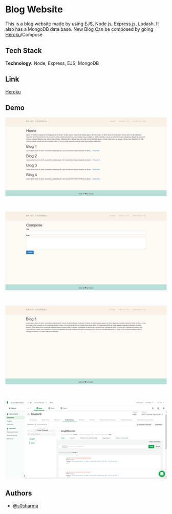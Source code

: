 
# Blog Website

This is a blog website made by using EJS, Node.js, Express.js, Lodash. It also has a MongoDB data base.
New Blog Can be composed by going [Heroku](https://dry-wildwood-13884.herokuapp.com/)/Compose


## Tech Stack

**Technology:** Node, Express, EJS, MongoDB

  
## Link

[Heroku](https://dry-wildwood-13884.herokuapp.com/)

## Demo
![Blog](Images/Blog-Img.png)

<br>

![Compose](Images/blog-comose.png)

<br>

![Post](Images/blog1img.png)

<br>

![DataBase](Images/BlogDB-img.png)

  
## Authors

- [@s0sharma](https://github.com/s0sharma)

  
